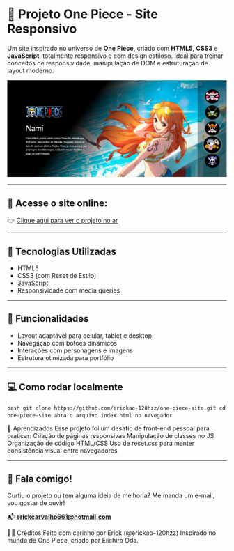 # 🌊 Projeto One Piece - Site Responsivo

Um site inspirado no universo de **One Piece**, criado com **HTML5**, **CSS3** e **JavaScript**, totalmente responsivo e com design estiloso. Ideal para treinar conceitos de responsividade, manipulação de DOM e estruturação de layout moderno.

![Preview do Projeto](./assets/preview.jpg) 

---

## 🔗 Acesse o site online:

👉 [Clique aqui para ver o projeto no ar](https://erickao-120hzz.github.io/one-piece-site/)

---

## 🚀 Tecnologias Utilizadas

- HTML5
- CSS3 (com Reset de Estilo)
- JavaScript
- Responsividade com media queries

---

## 📱 Funcionalidades

- Layout adaptável para celular, tablet e desktop
- Navegação com botões dinâmicos
- Interações com personagens e imagens
- Estrutura otimizada para portfólio

---

## 💻 Como rodar localmente

`bash
git clone https://github.com/erickao-120hzz/one-piece-site.git
cd one-piece-site
abra o arquivo index.html no navegador`

🧠 Aprendizados
Esse projeto foi um desafio de front-end pessoal para praticar:
Criação de páginas responsivas
Manipulação de classes no JS
Organização de código HTML/CSS
Uso de reset.css para manter consistência visual entre navegadores

---

## 🤝 Fala comigo!

Curtiu o projeto ou tem alguma ideia de melhoria? Me manda um e-mail, vou gostar de ouvir!

📬 **erickcarvalho661@hotmail.com**

🏴‍☠️ Créditos
Feito com carinho por Erick (@erickao-120hzz)
Inspirado no mundo de One Piece, criado por Eiichiro Oda.




